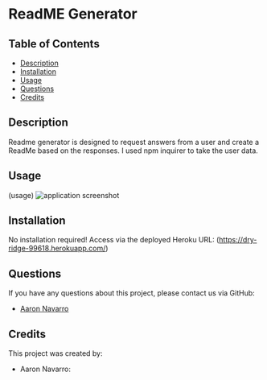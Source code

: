 # ReadME Generator

## Table of Contents
* [Description](#Description)
* [Installation](#Installation)
* [Usage](#Usage)
* [Questions](#Questions)
* [Credits](#Credits)

## Description
Readme generator is designed to request answers from a user and create a ReadMe based on the responses. I used npm inquirer to take the user data. 

## Usage
(usage)
![application screenshot](./public/img/application-screenshot.png?raw=true)

## Installation
No installation required! Access via the deployed Heroku URL: (https://dry-ridge-99618.herokuapp.com/)

## Questions
If you have any questions about this project, please contact us via GitHub: 

* [Aaron Navarro](https://github.com/anav2096)


## Credits
This project was created by:
* Aaron Navarro: